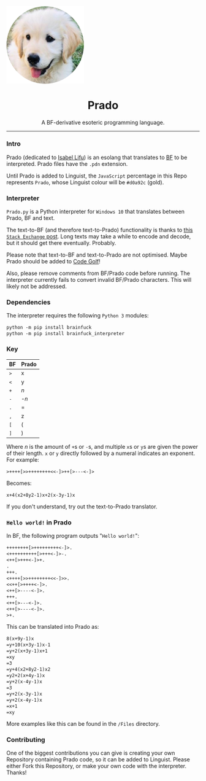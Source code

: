 <img src="Logo.png" align="center" width="40%">
<h1 align="center">Prado</h1>
<p align="center">A BF-derivative esoteric programming language.</p>

---
### Intro
Prado (dedicated to [Isabel Lifu](https://github.com/Isabel-Lifu-211207-XPrado)) is an esolang that translates to [BF](https://en.wikipedia.org/wiki/Brainfuck) to be interpreted. Prado files have the `.pdn` extension.

Until Prado is added to Linguist, the `JavaScript` percentage in this Repo represents `Prado`, whose Linguist colour will be `#d0a92c` (gold).

### Interpreter
`Prado.py` is a Python interpreter for `Windows 10` that translates between Prado, BF and text.

The text-to-BF (and therefore text-to-Prado) functionality is thanks to [this `Stack Exchange` post](https://codereview.stackexchange.com/questions/179492/text-to-brainfuck-translator). Long texts may take a while to encode and decode, but it should get there eventually. Probably.

Please note that text-to-BF and text-to-Prado are not optimised. Maybe Prado should be added to [Code Golf](https://code.golf)!

Also, please remove comments from BF/Prado code before running. The interpreter currently fails to convert invalid BF/Prado characters. This will likely not be addressed.

### Dependencies
The interpreter requires the following `Python 3` modules:
```
python -m pip install brainfuck
python -m pip install brainfuck_interpreter
```

### Key
BF | Prado
--- | ---
`>` | x
`<` | y
`+` | _n_
`-` | -_n_
`.` | =
`,` | z
`[` | (
`]` | )

Where _n_ is the amount of `+`s or `-`s, and multiple `x`s or `y`s are given the power of their length. `x` or `y` directly followed by a numeral indicates an exponent. For example:
```brainfuck
>++++[>>++++++++<<-]>++[>---<-]>
```
Becomes:
```
x+4(x2+8y2-1)x+2(x-3y-1)x
```
If you don't understand, try out the text-to-Prado translator.

### `Hello world!` in Prado
In BF, the following program outputs "`Hello world!`":
```brainfuck
++++++++[>+++++++++<-]>.
<++++++++++[>+++<-]>-.
<++[>+++<-]>+.
.
+++.
<++++[>>++++++++<<-]>>.
<<++[>++++<-]>.
<++[>----<-]>.
+++.
<++[>---<-]>.
<++[>----<-]>.
>+.
```
This can be translated into Prado as:
```
8(x+9y-1)x
=y+10(x+3y-1)x-1
=y+2(x+3y-1)x+1
=xy
=3
=y+4(x2+8y2-1)x2
=y2+2(x+4y-1)x
=y+2(x-4y-1)x
=3
=y+2(x-3y-1)x
=y+2(x-4y-1)x
=x+1
=xy
```
More examples like this can be found in the `/Files` directory.

### Contributing
One of the biggest contributions you can give is creating your own Repository containing Prado code, so it can be added to Linguist. Please either Fork this Repository, or make your own code with the interpreter. Thanks!
